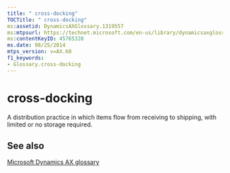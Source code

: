 ```yaml
---
title: " cross-docking"
TOCTitle: " cross-docking"
ms:assetid: DynamicsAXGlossary.1319557
ms:mtpsurl: https://technet.microsoft.com/en-us/library/dynamicsaxglossary.1319557(v=AX.60)
ms:contentKeyID: 45765328
ms.date: 08/25/2014
mtps_version: v=AX.60
f1_keywords:
- Glossary.cross-docking
---
```


# cross-docking

A distribution practice in which items flow from receiving to shipping, with limited or no storage required.

## See also

[Microsoft Dynamics AX glossary](glossary/microsoft-dynamics-ax-glossary.md)

  



